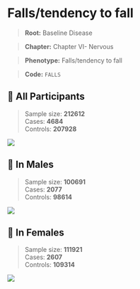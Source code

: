 # Falls/tendency to fall

> **Root:** Baseline Disease  

> **Chapter:** Chapter VI- Nervous  

> **Phenotype:** Falls/tendency to fall  

> **Code:** `FALLS`

## 🧪 All Participants  
> Sample size: **212612**  
> Cases: **4684**  
> Controls: **207928**
<img src="/Disease/Figures/ALL/Baseline/FALLS.png"/>
<CsvTable src="/Disease_Data/ALL/Baseline/LG_FALLS.csv" label="🔍 View full results" />

## 👨 In Males  
> Sample size: **100691**  
> Cases: **2077**  
> Controls: **98614**
<img src="/Disease/Figures/Male/Baseline/FALLS.png"/>
<CsvTable src="/Disease_Data/Male/Baseline/LG_FALLS.csv" label="🔍 View full results" />

## 👩 In Females  
> Sample size: **111921**  
> Cases: **2607**  
> Controls: **109314**
<img src="/Disease/Figures/Female/Baseline/FALLS.png"/>
<CsvTable src="/Disease_Data/Female/Baseline/LG_FALLS.csv" label="🔍 View full results" />
